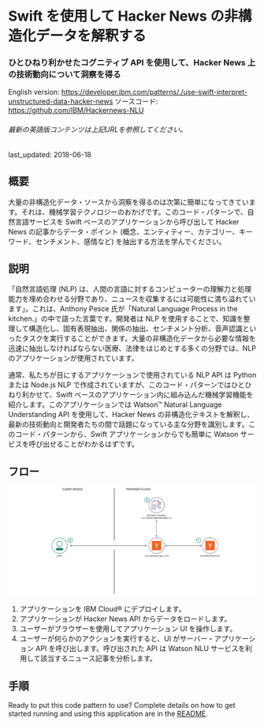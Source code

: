 # Swift を使用して Hacker News の非構造化データを解釈する

### ひとひねり利かせたコグニティブ API を使用して、Hacker News 上の技術動向について洞察を得る

English version: https://developer.ibm.com/patterns/./use-swift-interpret-unstructured-data-hacker-news
  ソースコード: https://github.com/IBM/Hackernews-NLU

###### 最新の英語版コンテンツは上記URLを参照してください。
last_updated:     2018-06-18

 
## 概要

大量の非構造化データ・ソースから洞察を得るのは次第に簡単になってきています。それは、機械学習テクノロジーのおかげです。このコード・パターンで、自然言語サービスを Swift ベースのアプリケーションから呼び出して Hacker News の記事からデータ・ポイント (概念、エンティティー、カテゴリー、キーワード、センチメント、感情など) を抽出する方法を学んでください。

## 説明

「自然言語処理 (NLP) は、人間の言語に対するコンピューターの理解力と処理能力を埋め合わせる分野であり、ニュースを収集するには可能性に満ち溢れています」。これは、Anthony Pesce 氏が「Natural Language Process in the kitchen.」の中で語った言葉です。開発者は NLP を使用することで、知識を整理して構造化し、固有表現抽出、関係の抽出、センチメント分析、音声認識といったタスクを実行することができます。大量の非構造化データから必要な情報を迅速に抽出しなければならない医療、法律をはじめとする多くの分野では、NLP のアプリケーションが使用されています。

通常、私たちが目にするアプリケーションで使用されている NLP API は Python または Node.js NLP で作成されていますが、このコード・パターンではひとひねり利かせて、Swift ベースのアプリケーション内に組み込んだ機械学習機能を紹介します。このアプリケーションでは Watson&trade; Natural Language Understanding API を使用して、Hacker News の非構造化テキストを解釈し、最新の技術動向と開発者たちの間で話題になっている主な分野を識別します。このコード・パターンから、Swift アプリケーションからでも簡単に Watson サービスを呼び出せることがわかるはずです。

## フロー

![フロー](./images/hackernews-arch-1.png)

1. アプリケーションを IBM Cloud&reg; にデプロイします。
1. アプリケーションが Hacker News API からデータをロードします。
1. ユーザーがブラウザーを使用してアプリケーション UI を操作します。
1. ユーザーが何らかのアクションを実行すると、UI がサーバー・アプリケーション API を呼び出します。呼び出された API は Watson NLU サービスを利用して該当するニュース記事を分析します。

## 手順

Ready to put this code pattern to use? Complete details on how to get started running and using this application are in the [README](https://github.com/IBM/Hackernews-NLU/blob/master/README.md).
